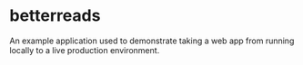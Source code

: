 # betterreads
An example application used to demonstrate taking a web app from running locally to a live production environment.
